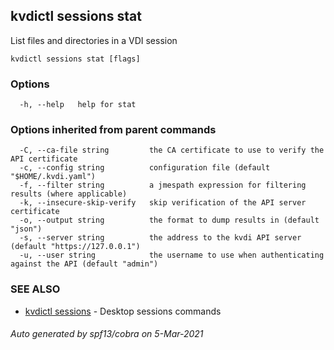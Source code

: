## kvdictl sessions stat

List files and directories in a VDI session

```
kvdictl sessions stat [flags]
```

### Options

```
  -h, --help   help for stat
```

### Options inherited from parent commands

```
  -C, --ca-file string         the CA certificate to use to verify the API certificate
  -c, --config string          configuration file (default "$HOME/.kvdi.yaml")
  -f, --filter string          a jmespath expression for filtering results (where applicable)
  -k, --insecure-skip-verify   skip verification of the API server certificate
  -o, --output string          the format to dump results in (default "json")
  -s, --server string          the address to the kvdi API server (default "https://127.0.0.1")
  -u, --user string            the username to use when authenticating against the API (default "admin")
```

### SEE ALSO

* [kvdictl sessions](kvdictl_sessions.md)	 - Desktop sessions commands

###### Auto generated by spf13/cobra on 5-Mar-2021
